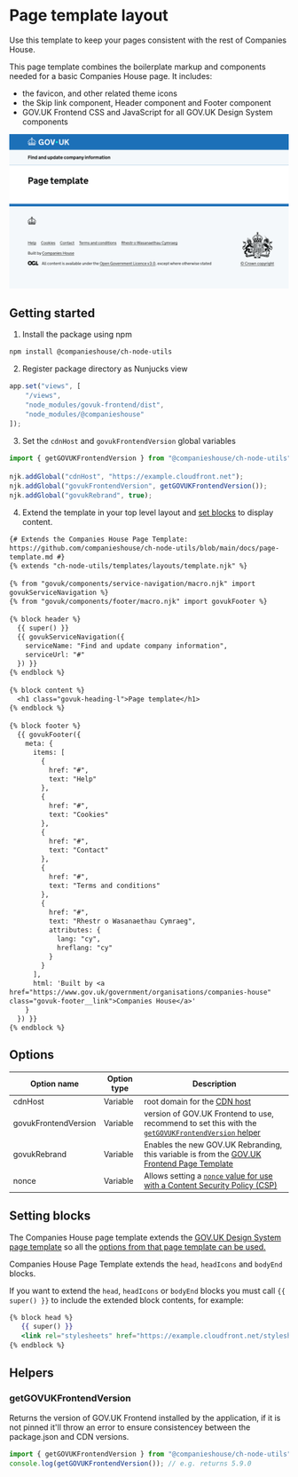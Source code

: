 # Page template layout

Use this template to keep your pages consistent with the rest of Companies House.

This page template combines the boilerplate markup and components needed for a basic Companies House page. It includes:

- the favicon, and other related theme icons
- the Skip link component, Header component and Footer component
- GOV.UK Frontend CSS and JavaScript for all GOV.UK Design System components

![Screenshot of the Page Template Layout](./page-template-screenshot.png)

## Getting started

1. Install the package using npm
```bash
npm install @companieshouse/ch-node-utils
```
2. Register package directory as Nunjucks view
```javascript
app.set("views", [
    "/views",
    "node_modules/govuk-frontend/dist",
    "node_modules/@companieshouse"
]);
```
3. Set the `cdnHost` and `govukFrontendVersion` global variables
```javascript
import { getGOVUKFrontendVersion } from "@companieshouse/ch-node-utils";

njk.addGlobal("cdnHost", "https://example.cloudfront.net");
njk.addGlobal("govukFrontendVersion", getGOVUKFrontendVersion());
njk.addGlobal("govukRebrand", true);
```
4. Extend the template in your top level layout and [set blocks](#setting-blocks) to display content.

```nunjucks
{# Extends the Companies House Page Template: https://github.com/companieshouse/ch-node-utils/blob/main/docs/page-template.md #}
{% extends "ch-node-utils/templates/layouts/template.njk" %}

{% from "govuk/components/service-navigation/macro.njk" import govukServiceNavigation %}
{% from "govuk/components/footer/macro.njk" import govukFooter %}

{% block header %}
  {{ super() }}
  {{ govukServiceNavigation({
    serviceName: "Find and update company information",
    serviceUrl: "#"
  }) }}
{% endblock %}

{% block content %}
  <h1 class="govuk-heading-l">Page template</h1>
{% endblock %}

{% block footer %}
  {{ govukFooter({
    meta: {
      items: [
        {
          href: "#",
          text: "Help"
        },
        {
          href: "#",
          text: "Cookies"
        },
        {
          href: "#",
          text: "Contact"
        },
        {
          href: "#",
          text: "Terms and conditions"
        },
        {
          href: "#",
          text: "Rhestr o Wasanaethau Cymraeg",
          attributes: {
            lang: "cy",
            hreflang: "cy"
          }
        }
      ],
      html: 'Built by <a href="https://www.gov.uk/government/organisations/companies-house" class="govuk-footer__link">Companies House</a>'
    }
  }) }}
{% endblock %}
```

## Options

| Option name | Option type | Description |
| - | - | - |
| cdnHost | Variable | root domain for the [CDN host](https://github.com/companieshouse/cdn.ch.gov.uk) |
| govukFrontendVersion | Variable | version of GOV.UK Frontend to use, recommend to set this with the [`getGOVUKFrontendVersion` helper](#getGOVUKFrontendVersion) |
| govukRebrand | Variable | Enables the new GOV.UK Rebranding, this variable is from the [GOV.UK Frontend Page Template](https://design-system.service.gov.uk/styles/page-template/#options) |
| nonce | Variable | Allows setting a [`nonce` value for use with a Content Security Policy (CSP)](https://content-security-policy.com/examples/allow-inline-script/) |

## Setting blocks

The Companies House page template extends the [GOV.UK Design System page template](https://design-system.service.gov.uk/styles/page-template/#options) so all the [options from that page template can be used.](https://design-system.service.gov.uk/styles/page-template/#options)

Companies House Page Template extends the `head`, `headIcons` and `bodyEnd` blocks.

If you want to extend the `head`, `headIcons` or `bodyEnd` blocks you must call `{{ super() }}` to include the extended block contents, for example:

```handlebars
{% block head %}
   {{ super() }}
   <link rel="stylesheets" href="https://example.cloudfront.net/stylesheets/application.css">
{% endblock %}
```
## Helpers
### getGOVUKFrontendVersion

Returns the version of GOV.UK Frontend installed by the application, if it is not pinned it'll throw an error to ensure consistencey between the package.json and CDN versions.

```javascript
import { getGOVUKFrontendVersion } from "@companieshouse/ch-node-utils";
console.log(getGOVUKFrontendVersion()); // e.g. returns 5.9.0
```
